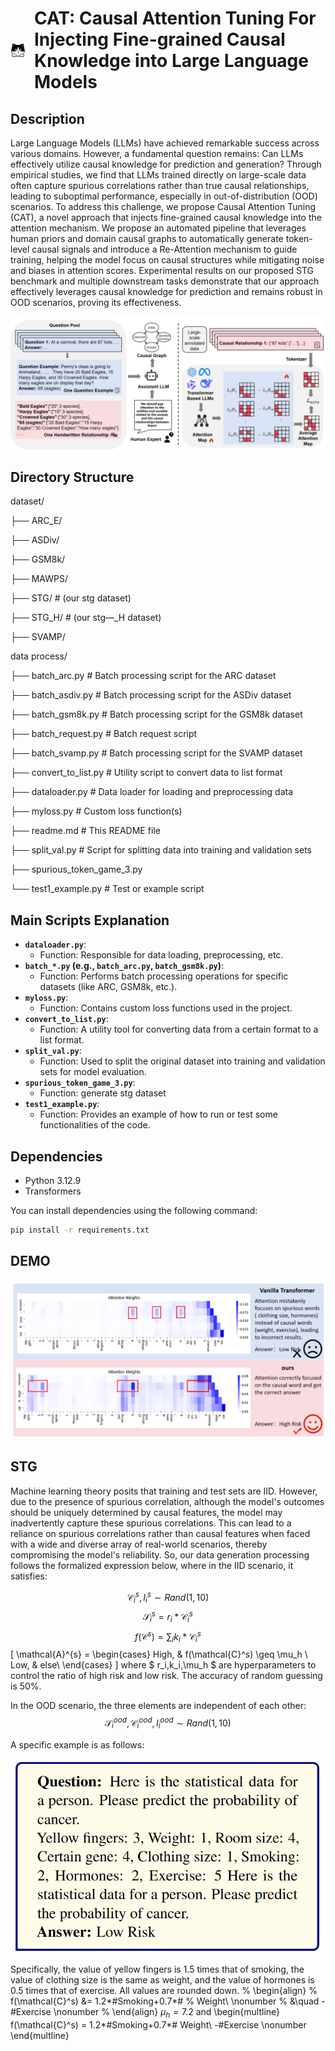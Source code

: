 # <p style="display: flex; align-items: center; gap: 0.5em;"><img src="cat.svg" alt="CAT Logo" height="24"/>CAT: Causal Attention Tuning For Injecting Fine-grained Causal Knowledge into Large Language Models</p>

## Description

Large Language Models (LLMs) have achieved remarkable success across various domains. However, a fundamental question remains: Can LLMs effectively utilize causal knowledge for prediction and generation? Through empirical studies, we find that LLMs trained directly on large-scale data often capture spurious correlations rather than true causal relationships, leading to suboptimal performance, especially in out-of-distribution (OOD) scenarios. 
To address this challenge, we propose Causal Attention Tuning (CAT), a novel approach that injects fine-grained causal knowledge into the attention mechanism.
We propose an automated pipeline that leverages human priors and domain causal graphs to automatically generate token-level causal signals and introduce a Re-Attention mechanism to guide training, helping the model focus on causal structures while mitigating noise and biases in attention scores.
Experimental results on our proposed STG benchmark and multiple downstream tasks demonstrate that our approach effectively leverages causal knowledge for prediction and remains robust in OOD scenarios, proving its effectiveness.

![Alt text](image-1.png)

## Directory Structure

dataset/

├── ARC_E/        

├── ASDiv/      

├── GSM8k/       

├── MAWPS/         

├── STG/              # (our stg dataset)

├── STG_H/            # (our stg—_H dataset)

├── SVAMP/            

data process/


├── batch_arc.py      # Batch processing script for the ARC dataset

├── batch_asdiv.py    # Batch processing script for the ASDiv dataset

├── batch_gsm8k.py    # Batch processing script for the GSM8k dataset

├── batch_request.py  # Batch request script

├── batch_svamp.py    # Batch processing script for the SVAMP dataset

├── convert_to_list.py # Utility script to convert data to list format

├── dataloader.py     # Data loader for loading and preprocessing data

├── myloss.py         # Custom loss function(s)

├── readme.md         # This README file

├── split_val.py      # Script for splitting data into training and validation sets

├── spurious_token_game_3.py

└── test1_example.py  # Test or example script


## Main Scripts Explanation

* **`dataloader.py`**:
    * Function: Responsible for data loading, preprocessing, etc.
* **`batch_*.py` (e.g., `batch_arc.py`, `batch_gsm8k.py`)**:
    * Function: Performs batch processing operations for specific datasets (like ARC, GSM8k, etc.).
* **`myloss.py`**:
    * Function: Contains custom loss functions used in the project.
* **`convert_to_list.py`**:
    * Function: A utility tool for converting data from a certain format to a list format.
* **`split_val.py`**:
    * Function: Used to split the original dataset into training and validation sets for model evaluation.
* **`spurious_token_game_3.py`**:
    * Function: generate stg dataset
* **`test1_example.py`**:
    * Function: Provides an example of how to run or test some functionalities of the code.

## Dependencies

* Python 3.12.9
* Transformers

You can install dependencies using the following command:
```bash
pip install -r requirements.txt
```

## DEMO


![Alt text](image.png)

## STG
Machine learning theory posits that training and test sets are IID. However, due to the presence of spurious correlation, although the model's outcomes should be uniquely determined by causal features, the model may inadvertently capture these spurious correlations. This can lead to a reliance on spurious correlations rather than causal features when faced with a wide and diverse array of real-world scenarios, thereby compromising the model's reliability. So, our data generation processing follows the formalized expression below, where in the IID scenario, it satisfies:

$$ \mathcal{C}^s_i, I^s_i \sim Rand(1,10)$$
$$ \mathcal{S}^s_i = r_i*\mathcal{C}_i^s$$
$$ f(\mathcal{C}^s)=\sum_i k_i*\mathcal{C}^s_i$$
\[
\mathcal{A}^{s} = 
\begin{cases} 
High, &  f(\mathcal{C}^s) \geq \mu_h \\
Low, & else\\
\end{cases}
\]
where $ r_i,k_i,\mu_h $ are hyperparameters to control the ratio of high risk and low risk. The accuracy of random guessing is $50\%$.

In the OOD scenario, the three elements are independent of each other:
$$ \mathcal{S}^{ood}_i, \mathcal{C}^{ood}_i, I^{ood}_i \sim Rand(1,10)$$

A specific example is as follows:

![Alt text](image-2.png)

Specifically, the value of yellow fingers is 1.5 times that of smoking, the value of clothing size is the same as weight, and the value of hormones is 0.5 times that of exercise. All values are rounded down.
% \begin{align}
% f(\mathcal{C}^s) &= 1.2*\#Smoking+0.7*\#
%  Weight\\ \nonumber
%  &\quad -\#Exercise \nonumber
% \end{align}
$\mu_h=7.2$ and 
\begin{multline}
f(\mathcal{C}^s) = 1.2*\#Smoking+0.7*\#
 Weight\\ 
 -\#Exercise \nonumber
 \end{multline}
